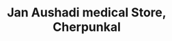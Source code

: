 ---
title: "Jan Aushadi medical Store, Cherpunkal"
url: /cherpunkal/jan-aushadi-medical-store-cherpunkal/
shop: Sanitätshaus
---